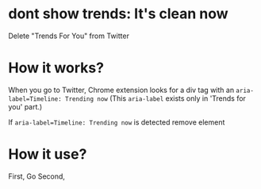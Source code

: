 # dont show trends: It's clean now
Delete "Trends For You" from Twitter

# How it works?
When you go to Twitter, Chrome extension looks for a div tag with an ```aria-label=Timeline: Trending now``` (This ```aria-label``` exists only in 'Trends for you' part.)

If ```aria-label=Timeline: Trending now``` is detected remove element

# How it use?
First, Go
Second, 
